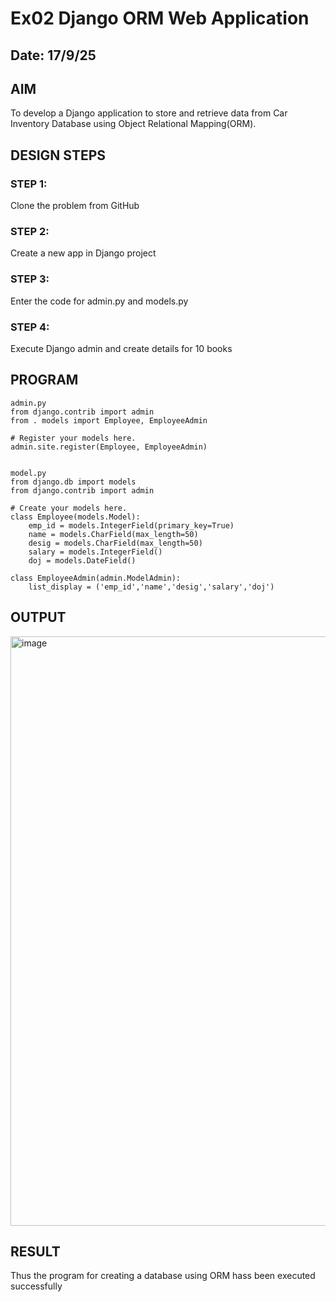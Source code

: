 # Ex02 Django ORM Web Application
## Date: 17/9/25

## AIM
To develop a Django application to store and retrieve data from Car Inventory Database using Object Relational Mapping(ORM).




## DESIGN STEPS

### STEP 1:
Clone the problem from GitHub

### STEP 2:
Create a new app in Django project

### STEP 3:
Enter the code for admin.py and models.py

### STEP 4:
Execute Django admin and create details for 10 books

## PROGRAM
```
admin.py
from django.contrib import admin
from . models import Employee, EmployeeAdmin

# Register your models here.
admin.site.register(Employee, EmployeeAdmin)


model.py
from django.db import models
from django.contrib import admin

# Create your models here.
class Employee(models.Model):
    emp_id = models.IntegerField(primary_key=True)
    name = models.CharField(max_length=50)
    desig = models.CharField(max_length=50)
    salary = models.IntegerField()
    doj = models.DateField()

class EmployeeAdmin(admin.ModelAdmin):
    list_display = ('emp_id','name','desig','salary','doj')
```


## OUTPUT

<img width="1919" height="943" alt="image" src="https://github.com/user-attachments/assets/db1ef215-d0b5-48f3-91b9-9867ba250207" />



## RESULT
Thus the program for creating a database using ORM hass been executed successfully
